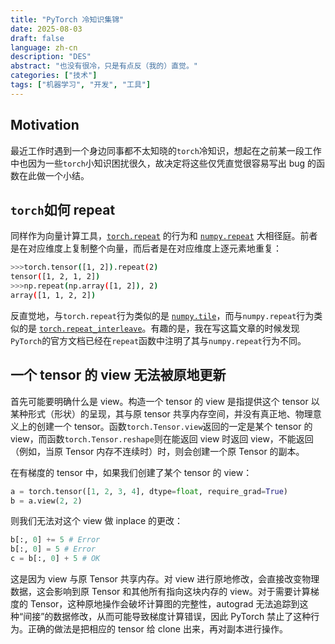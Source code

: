 ```yaml
---
title: "PyTorch 冷知识集锦"
date: 2025-08-03
draft: false
language: zh-cn
description: "DES"
abstract: "也没有很冷，只是有点反（我的）直觉。"
categories: ["技术"]
tags: ["机器学习", "开发", "工具"]
---
```


## Motivation
最近工作时遇到一个身边同事都不太知晓的`torch`冷知识，想起在之前某一段工作中也因为一些`torch`小知识困扰很久，故决定将这些仅凭直觉很容易写出 bug 的函数在此做一个小结。

## `torch`如何 repeat
同样作为向量计算工具，[`torch.repeat`](https://docs.pytorch.org/docs/stable/generated/torch.Tensor.repeat.html) 的行为和 [`numpy.repeat`](https://numpy.org/devdocs/reference/generated/numpy.repeat.html) 大相径庭。前者是在对应维度上复制整个向量，而后者是在对应维度上逐元素地重复：
```bash
>>>torch.tensor([1, 2]).repeat(2)
tensor([1, 2, 1, 2])
>>>np.repeat(np.array([1, 2]), 2)
array([1, 1, 2, 2])
```
反直觉地，与`torch.repeat`行为类似的是 [`numpy.tile`](https://numpy.org/devdocs/reference/generated/numpy.tile.html)，而与`numpy.repeat`行为类似的是 [`torch.repeat_interleave`](https://docs.pytorch.org/docs/stable/generated/torch.repeat_interleave.html)。有趣的是，我在写这篇文章的时候发现`PyTorch`的官方文档已经在`repeat`函数中注明了其与`numpy.repeat`行为不同。

## 一个 tensor 的 view 无法被原地更新
首先可能要明确什么是 view。构造一个 tensor 的 view 是指提供这个 tensor 以某种形式（形状）的呈现，其与原 tensor 共享内存空间，并没有真正地、物理意义上的创建一个 tensor。函数`torch.Tensor.view`返回的一定是某个 tensor 的 view，而函数`torch.Tensor.reshape`则在能返回 view 时返回 view，不能返回（例如，当原 Tensor 内存不连续时）时，则会创建一个原 Tensor 的副本。

在有梯度的 tensor 中，如果我们创建了某个 tensor 的 view：
```python
a = torch.tensor([1, 2, 3, 4], dtype=float, require_grad=True)
b = a.view(2, 2)
```
则我们无法对这个 view 做 inplace 的更改：
```python
b[:, 0] += 5 # Error
b[:, 0] = 5 # Error
c = b[:, 0] + 5 # OK
```
这是因为 view 与原 Tensor 共享内存。对 view 进行原地修改，会直接改变物理数据，这会影响到原 Tensor 和其他所有指向这块内存的 view。对于需要计算梯度的 Tensor，这种原地操作会破坏计算图的完整性，autograd 无法追踪到这种“间接”的数据修改，从而可能导致梯度计算错误，因此 PyTorch 禁止了这种行为。正确的做法是把相应的 tensor 给 clone 出来，再对副本进行操作。
